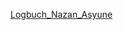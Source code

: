 [Logbuch_Nazan_Asyune](https://github.com/mi1069/WBA_2_Phase_2/blob/master/Fahrradverleih/src/Logbuch_Phase2_Nazan_Aysune.pdf)

